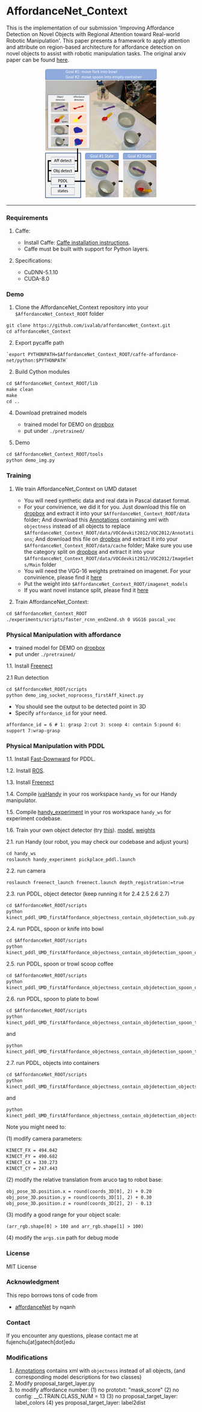 # AffordanceNet_Context
This is the implementation of our submission 'Improving Affordance Detection on Novel Objects with Regional Attention toward Real-world Robotic Manipulation'. This paper presents a framework to apply attention and attribute on region-based architecture for affordance detection on novel objects to assist with robotic manipulation tasks. The original arxiv paper can be found [here](https://arxiv.org/pdf/1909.05770.pdf).

<p align="center">
<img src="https://github.com/ivalab/affordanceNet_Context/blob/master/fig/concept_plot_pddl.png" alt="drawing" width="300"/>
</p>

------------------------------------

### Requirements

1. Caffe:
	- Install Caffe: [Caffe installation instructions](http://caffe.berkeleyvision.org/installation.html).
	- Caffe must be built with support for Python layers.

2. Specifications:
	- CuDNN-5.1.10
	- CUDA-8.0


### Demo

1. Clone the AffordanceNet_Context repository into your `$AffordanceNet_Context_ROOT` folder
```
git clone https://github.com/ivalab/affordanceNet_Context.git
cd affordanceNet_Context
```

2. Export pycaffe path
```
`export PYTHONPATH=$AffordanceNet_Context_ROOT/caffe-affordance-net/python:$PYTHONPATH`
```

2. Build Cython modules
```
cd $AffordanceNet_Context_ROOT/lib
make clean
make
cd ..
```

4. Download pretrained models
    - trained model for DEMO on [dropbox](https://www.dropbox.com/s/4wai7v9j6jp7pge/vgg16_faster_rcnn_iter_110000_pam_7attribute.caffemodel?dl=0) 
    - put under `./pretrained/`

5. Demo
```
cd $AffordanceNet_Context_ROOT/tools
python demo_img.py
```
	
### Training
1. We train AffordanceNet_Context on UMD dataset
	- You will need synthetic data and real data in Pascal dataset format. 
	- For your convinience, we did it for you. Just download this file on [dropbox](https://www.dropbox.com/s/zfgn3jo8b2zid7a/VOCdevkit2012.tar.gz?dl=0) and extract it into your `$AffordanceNet_Context_ROOT/data` folder; And download this [Annotations](https://www.dropbox.com/home/gt/IVAlab/Deep_Learning_Project/data/affordanceNovel/Annotations_objectness) containing xml with `objectness` instead of all objects to replace `$AffordanceNet_Context_ROOT/data/VOCdevkit2012/VOC2012/Annotations`; And download this file on [dropbox](https://www.dropbox.com/s/zfgn3jo8b2zid7a/VOCdevkit2012.tar.gz?dl=0) and extract it into your `$AffordanceNet_Context_ROOT/data/cache` folder; Make sure you use the category split on [dropbox](https://www.dropbox.com/sh/bahp8aci3ejpytx/AAAlLD1L31XVuOSPzffNJkHya?dl=0) and extract it into your `$AffordanceNet_Context_ROOT/data/VOCdevkit2012/VOC2012/ImageSets/Main` folder
	- You will need the VGG-16 weights pretrained on imagenet. For your convinience, please find it [here](https://www.dropbox.com/s/i4kv0vgn078d1jb/VGG16.v2.caffemodel?dl=0)
	- Put the weight into `$AffordanceNet_Context_ROOT/imagenet_models`
	- If you want novel instance split, please find it [here](https://www.dropbox.com/sh/ya5n61prbc8ftum/AABABu3mqQW438BldvVUYmwoa?dl=0)

2. Train AffordanceNet_Context:
```
cd $AffordanceNet_Context_ROOT
./experiments/scripts/faster_rcnn_end2end.sh 0 VGG16 pascal_voc
```


### Physical Manipulation with affordance
- trained model for DEMO on [dropbox](https://www.dropbox.com/s/2pymk87dzu1io24/vgg16_faster_rcnn_iter.caffemodel?dl=0) 
- put under `./pretrained/`

1.1. Install [Freenect](https://github.com/OpenKinect/libfreenect)


2.1  Run detection
```
cd $AffordanceNet_ROOT/scripts
python demo_img_socket_noprocess_firstAff_kinect.py
```
- You should see the output to be detected point in 3D 
- Specify `affordance_id` for your need.  
```
affordance_id = 6 # 1: grasp 2:cut 3: scoop 4: contain 5:pound 6: support 7:wrap-grasp
```

### Physical Manipulation with PDDL
1.1. Install [Fast-Downward](https://github.com/danfis/fast-downward) for PDDL.

1.2. Install [ROS](http://wiki.ros.org/ROS/Introduction).

1.3. Install [Freenect](https://github.com/OpenKinect/libfreenect)

1.4. Compile [ivaHandy](https://github.com/ivaROS/ivaHandy) in your ros workspace `handy_ws` for our Handy manipulator.

1.5. Compile [handy_experiment](https://github.com/ivaROS/handy_experiment) in your ros workspace `handy_ws` for experiment codebase.

1.6. Train your own object detector (try [this](https://github.com/endernewton/tf-faster-rcnn)). [model](), [weights]()


2.1. run Handy (our robot, you may check our codebase and adjust yours)
```
cd handy_ws
roslaunch handy_experiment pickplace_pddl.launch
```
2.2. run camera
```
roslaunch freenect_launch freenect.launch depth_registration:=true
```

2.3. run PDDL, object detector (keep running it for 2.4 2.5 2.6 2.7)
```
cd $AffordanceNet_ROOT/scripts
python kinect_pddl_UMD_firstAffordance_objectness_contain_objdetection_sub.py
```

2.4. run PDDL, spoon or knife into bowl
```
cd $AffordanceNet_ROOT/scripts
python kinect_pddl_UMD_firstAffordance_objectness_contain_objdetection_spoon_or_knife_in_bowl.py
```

2.5. run PDDL, spoon or trowl scoop coffee
```
cd $AffordanceNet_ROOT/scripts
python kinect_pddl_UMD_firstAffordance_objectness_contain_objdetection_spoon_or_knife_in_bowl.py
```

2.6. run PDDL, spoon to plate to bowl
```
cd $AffordanceNet_ROOT/scripts
python kinect_pddl_UMD_firstAffordance_objectness_contain_objdetection_spoon_to_plate_to_bowl.py
```
and 
```
python kinect_pddl_UMD_firstAffordance_objectness_contain_objdetection_spoon_to_plate_to_bowl2.py
```

2.7. run PDDL, objects into containers
```
cd $AffordanceNet_ROOT/scripts
python kinect_pddl_UMD_firstAffordance_objectness_contain_objdetection_objects_into_containers.py
```
and 
```
python kinect_pddl_UMD_firstAffordance_objectness_contain_objdetection_objects_into_containers2.py
```


Note you might need to:

(1) modify camera parameters:
```
KINECT_FX = 494.042
KINECT_FY = 490.682
KINECT_CX = 330.273
KINECT_CY = 247.443
```
(2) modify the relative translation from aruco tag to robot base:
```
obj_pose_3D.position.x = round(coords_3D[0], 2) + 0.20
obj_pose_3D.position.y = round(coords_3D[1], 2) + 0.30
obj_pose_3D.position.z = round(coords_3D[2], 2) - 0.13 
```

(3) modify a good range for your object scale:
```
(arr_rgb.shape[0] > 100 and arr_rgb.shape[1] > 100)
```

(4) modify the `args.sim` path for debug mode




### License
MIT License

### Acknowledgment
This repo borrows tons of code from
- [affordanceNet](https://github.com/nqanh/affordance-net) by nqanh


### Contact
If you encounter any questions, please contact me at fujenchu[at]gatech[dot]edu


### Modifications
1. [Annotations](https://www.dropbox.com/home/gt/IVAlab/Deep_Learning_Project/data/affordanceNovel/Annotations_objectness) contains xml with `objectness` instead of all objects, (and corresponding model descriptions for two classes)   
2. Modify proposal_target_layer.py
3. to modify affordance number: (1) no prototxt: "mask_score" (2) no config: __C.TRAIN.CLASS_NUM = 13 (3) no proposal_target_layer: label_colors (4) yes proposal_target_layer: label2dist



